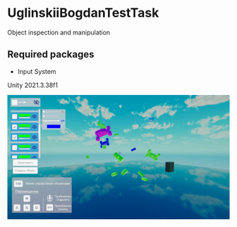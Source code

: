 # UglinskiiBogdanTestTask
 
Object inspection and manipulation


## Required packages
- Input System


Unity 2021.3.38f1


![preview.jpg](https://github.com/Gekata-2/UglinskiiBogdanTestTask/blob/deb6ca56277ab63a8ad586d3a1b2fae401604bc1/preview.jpg)
